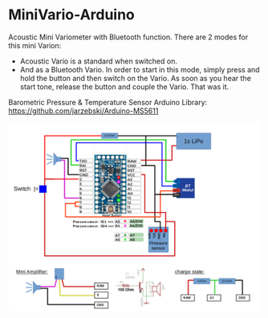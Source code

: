 # MiniVario-Arduino
Acoustic Mini Variometer with Bluetooth function. 
There are 2 modes for this mini Varion:
  - Acoustic Vario is a standard when switched on.
  - And as a Bluetooth Vario. In order to start in this mode, simply press and hold the button and then switch on the Vario. As soon as you hear the start tone, release the button and couple the Vario. That was it.

Barometric Pressure & Temperature Sensor Arduino Library:
https://github.com/jarzebski/Arduino-MS5611


![Wiring](https://raw.githubusercontent.com/IvkoPivko/MiniVario-Arduino/master/Wiring/MiniPro_3-3V_Vario_Wiring_BT_Bat.png)
